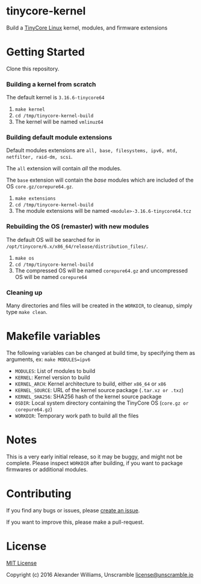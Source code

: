 # tinycore-kernel

Build a [TinyCore Linux](http://tinycorelinux.net/) kernel, modules, and firmware extensions

# Getting Started

Clone this repository.

### Building a kernel from scratch

The default kernel is `3.16.6-tinycore64`

  1. `make kernel`
  2. `cd /tmp/tinycore-kernel-build`
  3. The kernel will be named `vmlinuz64`

### Building default module extensions

Default modules extensions are `all, base, filesystems, ipv6, mtd, netfilter, raid-dm, scsi`.

The `all` extension will contain _all_ the modules.

The `base` extension will contain the _base_ modules which are included of the OS `core.gz/corepure64.gz`.

  1. `make extensions`
  2. `cd /tmp/tinycore-kernel-build`
  3. The module extensions will be named `<module>-3.16.6-tinycore64.tcz`

### Rebuilding the OS (remaster) with new modules

The default OS will be searched for in `/opt/tinycore/6.x/x86_64/release/distribution_files/`.

  1. `make os`
  2. `cd /tmp/tinycore-kernel-build`
  3. The compressed OS will be named `corepure64.gz` and uncompressed OS will be named `corepure64`

### Cleaning up

Many directories and files will be created in the `WORKDIR`, to cleanup, simply type `make clean`.

# Makefile variables

The following variables can be changed at build time, by specifying them as arguments, ex: `make MODULES=ipv6`

  * `MODULES`: List of modules to build
  * `KERNEL`: Kernel version to build
  * `KERNEL_ARCH`: Kernel architecture to build, either `x86_64` or `x86`
  * `KERNEL_SOURCE`: URL of the kernel source package (`.tar.xz or .txz`)
  * `KERNEL_SHA256`: SHA256 hash of the kernel source package
  * `OSDIR`: Local system directory containing the TinyCore OS (`core.gz or corepure64.gz`)
  * `WORKDIR`: Temporary work path to build all the files

# Notes

This is a very early initial release, so it may be buggy, and might not be complete. Please inspect `WORKDIR` after building, if you want to package firmwares or additional modules.

# Contributing

If you find any bugs or issues, please [create an issue](https://github.com/jidoteki/tinycore-kernel/issues/new).

If you want to improve this, please make a pull-request.

# License

[MIT License](LICENSE)

Copyright (c) 2016 Alexander Williams, Unscramble <license@unscramble.jp>
